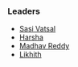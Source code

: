 ### Leaders

- [Sasi Vatsal ](mailto:prajit.sengupta@owasp.org)
- [Harsha](mailto:maninder.kaur@owasp.org)
- [Madhav Reddy](mailto:maninder.kaur@owasp.org)
- [Likhith ](mailto:arshia.anand@owasp.org)
